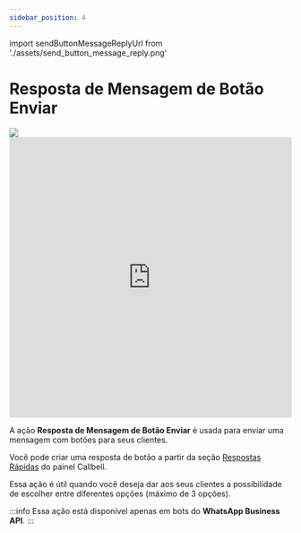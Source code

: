 ```yaml
---
sidebar_position: 4
---
```


import sendButtonMessageReplyUrl from './assets/send_button_message_reply.png'

# Resposta de Mensagem de Botão Enviar

<img src={sendButtonMessageReplyUrl} width={180} />

<iframe width="100%" height="500" src="https://www.youtube.com/embed/59H7S0QJGzo?list=PLf4W27ayM3atB5hBJesfP7Xp0XWY3Uge3" title="Callbell - Como criar respostas interativas no WhatsApp" frameborder="0" allow="accelerometer; autoplay; clipboard-write; encrypted-media; gyroscope; picture-in-picture; web-share" allowfullscreen></iframe>

A ação **Resposta de Mensagem de Botão Enviar** é usada para enviar uma mensagem com botões para seus clientes.

Você pode criar uma resposta de botão a partir da seção [Respostas Rápidas](https://dash.callbell.eu/settings/templates) do painel Callbell.

Essa ação é útil quando você deseja dar aos seus clientes a possibilidade de escolher entre diferentes opções (máximo de 3 opções).

:::info
Essa ação está disponível apenas em bots do **WhatsApp Business API**.
:::